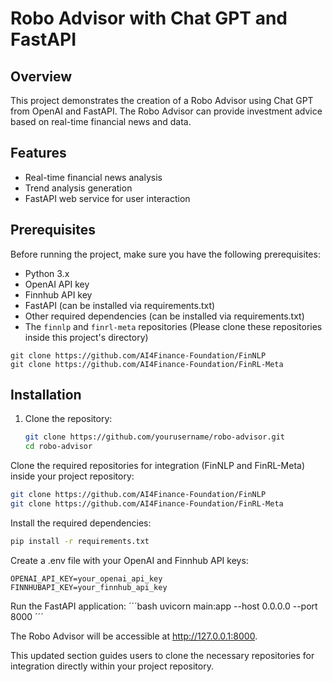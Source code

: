 # Robo Advisor with Chat GPT and FastAPI

## Overview

This project demonstrates the creation of a Robo Advisor using Chat GPT from OpenAI and FastAPI. The Robo Advisor can provide investment advice based on real-time financial news and data.

## Features

- Real-time financial news analysis
- Trend analysis generation
- FastAPI web service for user interaction

## Prerequisites

Before running the project, make sure you have the following prerequisites:

- Python 3.x
- OpenAI API key
- Finnhub API key
- FastAPI (can be installed via requirements.txt)
- Other required dependencies (can be installed via requirements.txt)
- The `finnlp` and `finrl-meta` repositories (Please clone these repositories inside this project's directory)

```plaintext
git clone https://github.com/AI4Finance-Foundation/FinNLP
git clone https://github.com/AI4Finance-Foundation/FinRL-Meta
```

## Installation

1. Clone the repository:

   ```bash
   git clone https://github.com/yourusername/robo-advisor.git
   cd robo-advisor
   ```

Clone the required repositories for integration (FinNLP and FinRL-Meta) inside your project repository:
```bash
git clone https://github.com/AI4Finance-Foundation/FinNLP
git clone https://github.com/AI4Finance-Foundation/FinRL-Meta
```

Install the required dependencies:
```bash
pip install -r requirements.txt
```

Create a .env file with your OpenAI and Finnhub API keys:
```plaintext
OPENAI_API_KEY=your_openai_api_key
FINNHUBAPI_KEY=your_finnhub_api_key
```

Run the FastAPI application:
´´´bash
uvicorn main:app --host 0.0.0.0 --port 8000
´´´

The Robo Advisor will be accessible at http://127.0.0.1:8000.

This updated section guides users to clone the necessary repositories for integration directly within your project repository.
